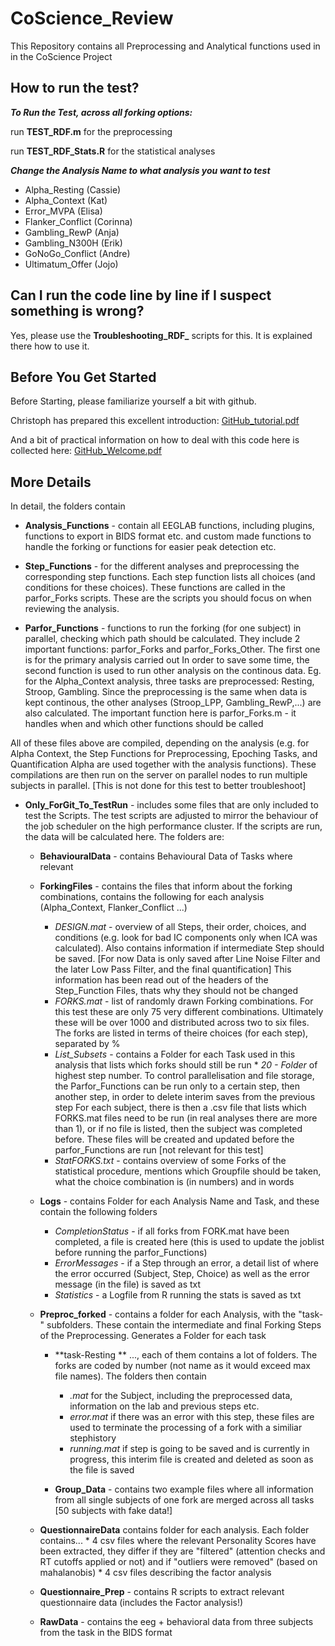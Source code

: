 # CoScience_Review

This Repository contains all Preprocessing and Analytical functions used in in the CoScience Project



## How to run the test?

***To Run the Test, across all forking options:***

run **TEST_RDF.m** for the preprocessing

run **TEST_RDF_Stats.R** for the statistical analyses



***Change the Analysis Name to what analysis you want to test***
 * Alpha_Resting (Cassie)
 * Alpha_Context (Kat)
 * Error_MVPA (Elisa)
 * Flanker_Conflict (Corinna)
 * Gambling_RewP (Anja)
 * Gambling_N300H (Erik)
 * GoNoGo_Conflict (Andre)
 * Ultimatum_Offer (Jojo)

## Can I run the code line by line if I suspect something is wrong?
Yes, please use the **Troubleshooting_RDF_** scripts for this. It is explained there how to use it.



## Before You Get Started

Before Starting, please familiarize yourself a bit with github. 

Christoph has prepared this excellent introduction:
[GitHub_tutorial.pdf](https://github.com/katpau/CoScience_Review/files/10229627/GitHub_tutorial.pdf)


And a bit of practical information on how to deal with this code here is collected here:
[GitHub_Welcome.pdf](https://github.com/katpau/CoScience_Review/files/10229647/GitHub_Welcome.pdf)






## More Details


In detail, the folders contain
* **Analysis_Functions** - contain all EEGLAB functions, including plugins, functions to export in BIDS format etc. and custom made functions to handle the forking or functions for easier peak detection etc.

* **Step_Functions** - for the different analyses and preprocessing the corresponding step functions. Each step function lists all choices (and conditions for these choices). These functions are called in the parfor_Forks scripts. These are the scripts you should focus on when reviewing the analysis.

* **Parfor_Functions** - functions to run the forking (for one subject) in parallel, checking which path should be calculated.
                    They include 2 important functions: parfor_Forks and parfor_Forks_Other. The first one is for the primary analysis carried out
                    In order to save some time, the second function is used to run other analysis on the continous data. Eg. for the Alpha_Context analysis,
                    three tasks are preprocessed: Resting, Stroop, Gambling. Since the preprocessing is the same when data is kept continous, the other analyses 
                     (Stroop_LPP,  Gambling_RewP,...) are also calculated. 
                     The important function here is parfor_Forks.m - it handles when and which other functions should be called

All of these files above are compiled, depending on the analysis (e.g. for Alpha Context, the Step Functions for Preprocessing, Epoching Tasks, and Quantification Alpha are used together with the analysis functions). These compilations are then run on the server on parallel nodes to run multiple subjects in parallel. [This is not done for this test to better troubleshoot]


* **Only_ForGit_To_TestRun** - includes some files that are only included to test the Scripts. The test scripts are adjusted to mirror the behaviour of the job scheduler on the high performance cluster. If the scripts are run, the data will be calculated here. The folders are:

    * **BehaviouralData** - contains Behavioural Data of Tasks where relevant
    
    
    * **ForkingFiles** - contains the files that inform about the forking combinations, contains the following for each analysis (Alpha_Context, Flanker_Conflict ...)
        * *DESIGN.mat* - overview of all Steps, their order, choices, and conditions (e.g. look for bad IC components only when ICA was calculated). Also contains information if intermediate Step should be saved. [For now Data is only saved after Line Noise Filter and the later Low Pass Filter, and the final quantification] This information has been read out of the headers of the Step_Function Files, thats why they should not be changed
        * *FORKS.mat* - list of randomly drawn Forking combinations. For this test these are only 75 very different combinations. Ultimately these will be over 1000
                      and distributed across two to six files. The forks are listed in terms of theire choices (for each step), separated by %
        * *List_Subsets* - contains a Folder for each Task used in this analysis that lists which forks should still be run
              * *20 - Folder* of highest step number. To control parallelisation and file storage, the Parfor_Functions can be run only to a certain step, then another
                  step,  in order to delete interim saves from the previous step
                  For each subject, there is then a .csv file that lists which FORKS.mat files need to be run (in real analyses there are more than 1), or if no file
                  is listed, then the subject was completed before. These files will be created and updated before the parfor_Functions are run [not relevant for 
                  this test]
         * *StatFORKS.txt* - contains overview of some Forks of the statistical procedure, mentions which Groupfile should be taken, what the choice combination is (in numbers) and in  words
         
     * **Logs** - contains Folder for each Analysis Name and Task, and these contain the following folders
        * *CompletionStatus* - if all forks from FORK.mat have been completed, a file is created here (this is used to update the joblist before running the
                                   parfor_Functions)
         * *ErrorMessages* - if a Step through an error, a detail list of where the error occurred (Subject, Step, Choice) as well as the error message (in the
                                file) is saved as txt
         * *Statistics* - a Logfile from R running the stats  is saved as txt
                                                         
     * **Preproc_forked** - contains a folder for each Analysis, with the "task-" subfolders. These contain the intermediate and final Forking Steps of the 
                    Preprocessing. Generates a Folder for each task 
         * **task-Resting ** ..., each of them contains a lot of folders. The forks are coded by number (not name as it would exceed max file names). The folders then contain
            * *.mat* for the Subject, including the preprocessed data, information on the lab and previous steps etc.
            * *error.mat* if there was an error with this step, these files are used to terminate the processing of a fork with a similiar stephistory
            * *running.mat* if step is going to be saved and is currently in progress, this interim file is created and deleted as soon as the file is   saved
         
         * **Group_Data** - contains two example files where all information from all single subjects of one fork are merged across all tasks [50 subjects with fake data!]
                  
    
    * **QuestionnaireData** contains folder for each analysis. Each folder contains...
            * 4 csv files where the relevant Personality Scores have been extracted, they differ if they are "filtered" (attention 
                        checks and RT cutoffs applied or not) and if "outliers were removed" (based on mahalanobis)
            * 4 csv files describing the factor analysis
    
     * **Questionnaire_Prep** - contains R scripts to extract relevant questionnaire data (includes the Factor analysis!)
     
     * **RawData**  - contains the eeg + behavioral data from three subjects from the task in the BIDS format

         
                     
                      
